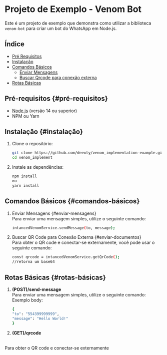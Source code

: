 # Projeto de Exemplo - Venom Bot

Este é um projeto de exemplo que demonstra como utilizar a biblioteca `venom-bot` para criar um bot do WhatsApp em Node.js.

## Índice
- [Pré Requisitos](#pré-requisitos)
- [Instalação](#instalação)
- [Comandos Básicos](#comandos-básicos)
  - [Enviar Mensagens](#enviar-mensagens)
  - [Buscar Qrcode para conexão externa](#enviar-documentos)
- [Rotas Básicas](#rotas-básicas)

## Pré-requisitos {#pré-requisitos}


- [Node.js](https://nodejs.org/) (versão 14 ou superior)
- NPM ou Yarn

## Instalação {#instalação}

1. Clone o repositório:

   ```bash
   git clone https://github.com/deexty/venom_implementation-example.git
   cd venom_implement
   
2. Instale as dependências:

    ```bash
    npm install
    ou
    yarn install

## Comandos Básicos {#comandos-básicos}

1. Enviar Mensagens {#enviar-mensagens}<br/>
   Para enviar uma mensagem simples, utilize o seguinte comando:
   ```bash
   intancedVenomService.sendMessage(to, message);

2. Buscar QR Code para Conexão Externa {#enviar-documentos}<br/>
   Para obter o QR code e conectar-se externamente, você pode usar o seguinte comando:
   ```bash
   const qrcode = intancedVenomService.getQrCode();
   //retorna um base64

## Rotas Básicas {#rotas-básicas}

1. **(POST)/send-message**
     <br/>
    Para enviar uma mensagem simples, utilize o seguinte comando:
    Exemplo body:
     ```bash
     {
    "to": "554399999999",
    "message": "Hello World!"
    }  
3. **(GET)/qrcode**
  <br/>
   Para obter o QR code e conectar-se externamente
